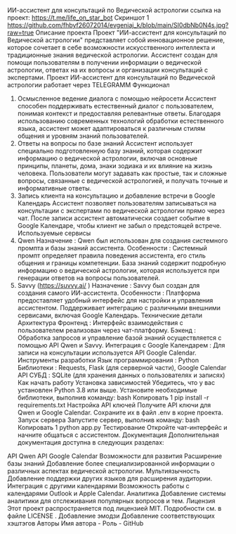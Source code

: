 ИИ-ассистент для консультаций по Ведической астрологии
ссылка на проект: https://t.me/life_on_star_bot
Скриншот 1 https://github.com/fhbyf26072014/evgeniaj_k/blob/main/SI0dbNb0N4s.jpg?raw=true
Описание проекта
Проект "ИИ-ассистент для консультаций по Ведической астрологии" представляет собой инновационное решение, которое сочетает в себе возможности искусственного интеллекта и традиционные знания ведической астрологии. Ассистент создан для помощи пользователям в получении информации о ведической астрологии, ответах на их вопросы и организации консультаций с экспертами.
Проект ИИ-ассистент для консультаций по Ведической астрологии работает через TELEGRAMM
Функционал
1. Осмысленное ведение диалога с помощью нейросети
Ассистент способен поддерживать естественный диалог с пользователем, понимая контекст и предоставляя релевантные ответы.
Благодаря использованию современных технологий обработки естественного языка, ассистент может адаптироваться к различным стилям общения и уровням знаний пользователей.
2. Ответы на вопросы по базе знаний
Ассистент использует специально подготовленную базу знаний, которая содержит информацию о ведической астрологии, включая основные принципы, планеты, дома, знаки зодиака и их влияние на жизнь человека.
Пользователи могут задавать как простые, так и сложные вопросы, связанные с ведической астрологией, и получать точные и информативные ответы.
3. Запись клиента на консультацию и добавление встречи в Google Календарь
Ассистент позволяет пользователям записываться на консультации с экспертами по ведической астрологии прямо через чат.
После записи ассистент автоматически создает событие в Google Календаре, чтобы клиент не забыл о предстоящей встрече.
Используемые сервисы
1. Qwen
Назначение : Qwen был использован для создания системного промпта и базы знаний ассистента.
Особенности :
Системный промпт определяет правила поведения ассистента, его стиль общения и границы компетенции.
База знаний содержит подробную информацию о ведической астрологии, которая используется при генерации ответов на вопросы пользователей.
2. Savvy (https://suvvy.ai/ )
Назначение : Savvy был создан для создания самого ИИ-ассистента.
Особенности :
Платформа предоставляет удобный интерфейс для настройки и управления ассистентом.
Поддерживает интеграцию с различными внешними сервисами, включая Google Календарь.
Технические детали
Архитектура
Фронтенд : Интерфейс взаимодействия с пользователем реализован через чат-платформу.
Бэкенд : Обработка запросов и управление базой знаний осуществляется с помощью API Qwen и Savvy.
Интеграция с Google Календарем : Для записи на консультации используется API Google Calendar.
Инструменты разработки
Язык программирования : Python
Библиотеки : Requests, Flask (для серверной части), Google Calendar API
СУБД : SQLite (для хранения данных о пользователях и записях)
Как начать работу
Установка зависимостей
Убедитесь, что у вас установлен Python 3.8 или выше.
Установите необходимые библиотеки, выполнив команду:
bash
Копировать
1
pip install -r requirements.txt
Настройка API ключей
Получите API ключи для Qwen и Google Calendar.
Сохраните их в файл .env в корне проекта.
Запуск сервера
Запустите сервер, выполнив команду:
bash
Копировать
1
python app.py
Тестирование
Откройте чат-интерфейс и начните общаться с ассистентом.
Документация
Дополнительная документация доступна в следующих разделах:

API Qwen
API Google Calendar
Возможности для развития
Расширение базы знаний
Добавление более специализированной информации о различных аспектах ведической астрологии.
Мультиязычность
Добавление поддержки других языков для расширения аудитории.
Интеграция с другими календарями
Возможность работы с календарями Outlook и Apple Calendar.
Аналитика
Добавление системы аналитики для отслеживания популярных вопросов и тем.
Лицензия
Этот проект распространяется под лицензией MIT. Подробности см. в файле LICENSE .
Добавление эмодзи
Добавление соответствующих хэштэгов
Авторы
Имя автора - Роль - GitHub

